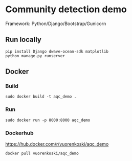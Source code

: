 # Community detection demo

Framework: Python/Django/Bootstrap/Gunicorn


## Run locally

```
pip install Django dwave-ocean-sdk matplotlib 
python manage.py runserver
```

## Docker

### Build

```
sudo docker build -t aqc_demo .
```

### Run

```
sudo docker run -p 8000:8000 aqc_demo
```

### Dockerhub

https://hub.docker.com/r/vuorenkoski/aqc_demo


```
docker pull vuorenkoski/aqc_demo
```
